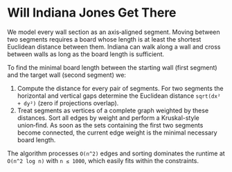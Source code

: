 # Will Indiana Jones Get There

We model every wall section as an axis‑aligned segment.  Moving between two
segments requires a board whose length is at least the shortest Euclidean
distance between them.  Indiana can walk along a wall and cross between walls
as long as the board length is sufficient.

To find the minimal board length between the starting wall (first segment) and
the target wall (second segment) we:

1. Compute the distance for every pair of segments.  For two segments the
   horizontal and vertical gaps determine the Euclidean distance
   `sqrt(dx² + dy²)` (zero if projections overlap).
2. Treat segments as vertices of a complete graph weighted by these distances.
   Sort all edges by weight and perform a Kruskal-style union‑find.  As soon as
the sets containing the first two segments become connected, the current edge
weight is the minimal necessary board length.

The algorithm processes `O(n^2)` edges and sorting dominates the runtime at
`O(n^2 log n)` with `n ≤ 1000`, which easily fits within the constraints.
